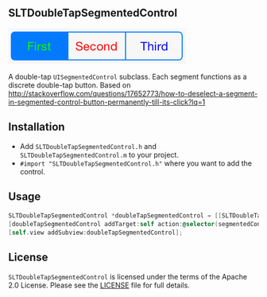 ## SLTDoubleTapSegmentedControl

![](SLTDoubleTapSegmentedControl.png)

A double-tap `UISegmentedControl` subclass. Each segment functions as a discrete double-tap button. Based on http://stackoverflow.com/questions/17652773/how-to-deselect-a-segment-in-segmented-control-button-permanently-till-its-click?lq=1

## Installation

- Add `SLTDoubleTapSegmentedControl.h` and `SLTDoubleTapSegmentedControl.m` to your project.
- `#import "SLTDoubleTapSegmentedControl.h"` where you want to add the control.

## Usage

```  objective-c
SLTDoubleTapSegmentedControl *doubleTapSegmentedControl = [[SLTDoubleTapSegmentedControl alloc] initWithItems:@[@"home", @"work", @"other"]];
[doubleTapSegmentedControl addTarget:self action:@selector(segmentedControlChangedValue:) forControlEvents:UIControlEventValueChanged];
[self.view addSubview:doubleTapSegmentedControl];
```

## License

`SLTDoubleTapSegmentedControl` is licensed under the terms of the Apache 2.0 License. Please see the [LICENSE](LICENSE.md) file for full details.
